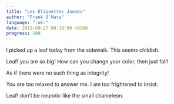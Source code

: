 ```yaml
---
title: "Les Étiquettes Jaunes"
author: "Frank O'Hara"
language: ":uk:"
date: 2019-09-27 00:10:00 +0200
progress: 100
---
```

I picked up a leaf
today from the sidewalk.
This seems childish.

Leaf! you are so big!
How can you change your
color, then just fall!

As if there were no
such thing as integrity!

You are too relaxed
to answer me. I am too
frightened to insist.

Leaf! don’t be neurotic
like the small chameleon.
